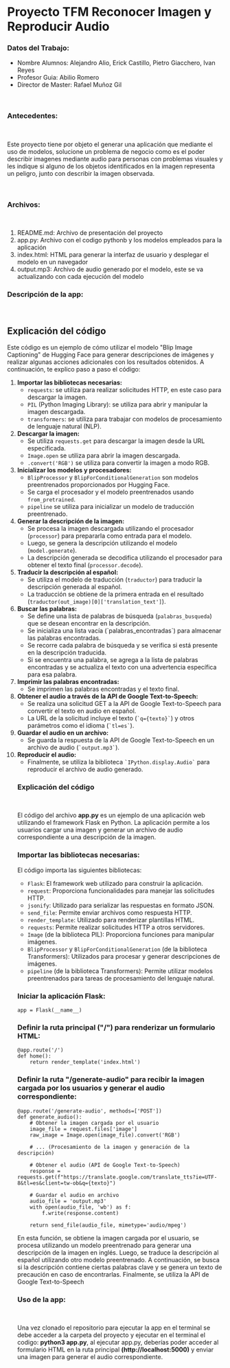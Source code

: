 <h1>Proyecto TFM Reconocer Imagen y Reproducir Audio</h1>

<h3>Datos del Trabajo:</h3>

<ul>
<li>Nombre Alumnos: Alejandro Alio, Erick Castillo, Pietro Giacchero, Ivan Reyes</li>
<li>Profesor Guia: Abilio Romero</li>
<li>Director de Master: Rafael Muñoz Gil</li>
</ul><br>

<h3>Antecedentes:</h3><br>

<p>Este proyecto tiene por objeto el generar una aplicación que mediante el uso de modelos, solucione un problema de negocio como es el poder describir imagenes mediante audio para personas con problemas visuales y les indique si alguno de los objetos identificados en la imagen representa un peligro, junto con describir la imagen observada.</p> <br>

<h3>Archivos:</h3><br>

<ol>
  <li>README.md: Archivo de presentación del proyecto</li>
  <li>app.py: Archivo con el codigo pythonb y los  modelos empleados para la aplicación</li>
  <li>index.html: HTML para generar la interfaz de usuario y desplegar el modelo en un navegador</li>
  <li>output.mp3: Archivo de audio generado por el modelo, este se va actualizando con cada ejecución del modelo</li>
</ol>

<h3>Descripción de la app:</h3><br>

<h2>Explicación del código</h2>

<p>Este código es un ejemplo de cómo utilizar el modelo "Blip Image Captioning" de Hugging Face para generar descripciones de imágenes y realizar algunas acciones adicionales con los resultados obtenidos. A continuación, te explico paso a paso el código:</p>

<ol>
  <li><strong>Importar las bibliotecas necesarias:</strong>
    <ul>
      <li><code>requests</code>: se utiliza para realizar solicitudes HTTP, en este caso para descargar la imagen.</li>
      <li><code>PIL</code> (Python Imaging Library): se utiliza para abrir y manipular la imagen descargada.</li>
      <li><code>transformers</code>: se utiliza para trabajar con modelos de procesamiento de lenguaje natural (NLP).</li>
    </ul>
  </li>

  <li><strong>Descargar la imagen:</strong>
    <ul>
      <li>Se utiliza <code>requests.get</code> para descargar la imagen desde la URL especificada.</li>
      <li><code>Image.open</code> se utiliza para abrir la imagen descargada.</li>
      <li><code>.convert('RGB')</code> se utiliza para convertir la imagen a modo RGB.</li>
    </ul>
  </li>

  <li><strong>Inicializar los modelos y procesadores:</strong>
    <ul>
      <li><code>BlipProcessor</code> y <code>BlipForConditionalGeneration</code> son modelos preentrenados proporcionados por Hugging Face.</li>
      <li>Se carga el procesador y el modelo preentrenados usando <code>from_pretrained</code>.</li>
      <li><code>pipeline</code> se utiliza para inicializar un modelo de traducción preentrenado.</li>
    </ul>
  </li>

  <li><strong>Generar la descripción de la imagen:</strong>
    <ul>
      <li>Se procesa la imagen descargada utilizando el procesador (<code>processor</code>) para prepararla como entrada para el modelo.</li>
      <li>Luego, se genera la descripción utilizando el modelo (<code>model.generate</code>).</li>
      <li>La descripción generada se decodifica utilizando el procesador para obtener el texto final (<code>processor.decode</code>).</li>
    </ul>
  </li>

  <li><strong>Traducir la descripción al español:</strong>
    <ul>
      <li>Se utiliza el modelo de traducción (<code>traductor</code>) para traducir la descripción generada al español.</li>
      <li>La traducción se obtiene de la primera entrada en el resultado (<code>traductor(out_image)[0]['translation_text']</code>).</li>
    </ul>
  </li>

  <li><strong>Buscar las palabras:</strong>
    <ul>
      <li>Se define una lista de palabras de búsqueda (<code>palabras_busqueda</code>) que se desean encontrar en la descripción.</li>
      <li>Se inicializa una lista vacía (`palabras_encontradas`) para almacenar las palabras encontradas.</li>
      <li>Se recorre cada palabra de búsqueda y se verifica si está presente en la descripción traducida.</li>
      <li>Si se encuentra una palabra, se agrega a la lista de palabras encontradas y se actualiza el texto con una advertencia específica para esa palabra.</li>
    </ul>
  </li>
  
  <li><strong>Imprimir las palabras encontradas:</strong>
    <ul>
      <li>Se imprimen las palabras encontradas y el texto final.</li>
    </ul>
  </li>

  <li><strong>Obtener el audio a través de la API de Google Text-to-Speech:</strong>
    <ul>
      <li>Se realiza una solicitud GET a la API de Google Text-to-Speech para convertir el texto en audio en español.</li>
      <li>La URL de la solicitud incluye el texto (<code>`q={texto}`</code>) y otros parámetros como el idioma (<code>`tl=es`</code>).</li>
    </ul>
  </li>

  <li><strong>Guardar el audio en un archivo:</strong>
    <ul>
      <li>Se guarda la respuesta de la API de Google Text-to-Speech en un archivo de audio (<code>`output.mp3`</code>).</li>
    </ul>
  </li>

<li><strong>Reproducir el audio:</strong>
    <ul>
      <li>Finalmente, se utiliza la biblioteca <code>`IPython.display.Audio`</code> para reproducir el archivo de audio generado.</li>
    </ul>
  </li>

<!-- Explicación del codigo -->

<h3>Explicación del código</h3><br>

<p>El código del archivo <strong>app.py</strong> es un ejemplo de una aplicación web utilizando el framework Flask en Python. La aplicación permite a los usuarios cargar una imagen y generar un archivo de audio correspondiente a una descripción de la imagen.</p>

<h3>Importar las bibliotecas necesarias:</h3>

<p>El código importa las siguientes bibliotecas:</p>

<ul>
  <li><code>Flask</code>: El framework web utilizado para construir la aplicación.</li>
  <li><code>request</code>: Proporciona funcionalidades para manejar las solicitudes HTTP.</li>
  <li><code>jsonify</code>: Utilizado para serializar las respuestas en formato JSON.</li>
  <li><code>send_file</code>: Permite enviar archivos como respuesta HTTP.</li>
  <li><code>render_template</code>: Utilizado para renderizar plantillas HTML.</li>
  <li><code>requests</code>: Permite realizar solicitudes HTTP a otros servidores.</li>
  <li><code>Image</code> (de la biblioteca PIL): Proporciona funciones para manipular imágenes.</li>
  <li><code>BlipProcessor</code> y <code>BlipForConditionalGeneration</code> (de la biblioteca Transformers): Utilizados para procesar y generar descripciones de imágenes.</li>
  <li><code>pipeline</code> (de la biblioteca Transformers): Permite utilizar modelos preentrenados para tareas de procesamiento del lenguaje natural.</li>
</ul>

<h3>Iniciar la aplicación Flask:</h3>

<pre><code>app = Flask(__name__)
</code></pre>

<h3>Definir la ruta principal ("/") para renderizar un formulario HTML:</h3>

<pre><code>@app.route('/')
def home():
    return render_template('index.html')
</code></pre>

<h3>Definir la ruta "/generate-audio" para recibir la imagen cargada por los usuarios y generar el audio correspondiente:</h3>

<pre><code>@app.route('/generate-audio', methods=['POST'])
def generate_audio():
    # Obtener la imagen cargada por el usuario
    image_file = request.files['image']
    raw_image = Image.open(image_file).convert('RGB')

    # ... (Procesamiento de la imagen y generación de la descripción)

    # Obtener el audio (API de Google Text-to-Speech)
    response = requests.get(f"https://translate.google.com/translate_tts?ie=UTF-8&amp;tl=es&amp;client=tw-ob&amp;q={texto}")

    # Guardar el audio en archivo
    audio_file = 'output.mp3'
    with open(audio_file, 'wb') as f:
        f.write(response.content)

    return send_file(audio_file, mimetype='audio/mpeg')
</code></pre>

<p>En esta función, se obtiene la imagen cargada por el usuario, se procesa utilizando un modelo preentrenado para generar una descripción de la imagen en inglés. Luego, se traduce la descripción al español utilizando otro modelo preentrenado. A continuación, se busca si la descripción contiene ciertas palabras clave y se genera un texto de precaución en caso de encontrarlas. Finalmente, se utiliza la API de Google Text-to-Speech

<h3>Uso de la app:</h3><br>

<p>Una vez clonado el repositorio para ejecutar la app en el terminal se debe acceder a la carpeta del proyecto y ejecutar en el terminal el codigo: <strong>python3 app.py</strong>, al ejecutar app.py, deberías poder acceder al formulario HTML en la ruta principal <strong>(http://localhost:5000)</strong> y enviar una imagen para generar el audio correspondiente.</p>
  